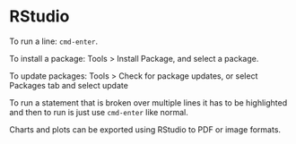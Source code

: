 # RStudio

To run a line: `cmd-enter`.

To install a package: Tools > Install Package, and select a package.

To update packages: Tools > Check for package updates, or select Packages tab and select update

To run a statement that is broken over multiple lines it has to be highlighted and then to run is just use `cmd-enter` like normal.

Charts and plots can be exported using RStudio to PDF or image formats.